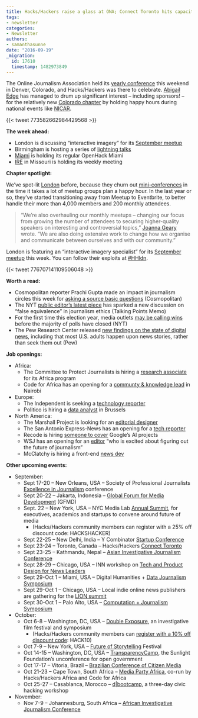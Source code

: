 ```yaml
---
title: Hacks/Hackers raise a glass at ONA; Connect Toronto hits capacity
tags:
- newsletter
categories:
- Newsletter
authors:
- samanthasunne
date: "2016-09-19"
_migration:
  id: 17610
  timestamp: 1482973849
---
```


The Online Journalism Association held its [yearly conference][1] this weekend in Denver, Colorado, and Hacks/Hackers was there to celebrate. [Abigail Edge][2] has managed to drum up significant interest &#8211; including sponsors! &#8211; for the relatively new [Colorado chapter][3] by holding happy hours during national events like [NICAR][4].

{{< tweet 773582662984429568 >}}

**The week ahead:**

  * London is discussing &#8220;interactive imagery&#8221; for its [September meetup][5]
  * Birmingham is hosting a series of [lightning talks][6]
  * [Miami][7] is holding its regular OpenHack Miami
  * [IRE][8] in Missouri is holding its weekly meeting

**Chapter spotlight:**

We&#8217;ve spot-lit [London][9] before, because they churn out [mini-conferences][10] in the time it takes a lot of meetup groups plan a happy hour. In the last year or so, they&#8217;ve started transitioning away from Meetup to Eventbrite, to better handle their more than 4,000 members and 200 monthly attendees.

> &#8220;We’re also overhauling our monthly meetups – changing our focus from growing the number of attendees to securing higher-quality speakers on interesting and controversial topics,&#8221; [Joanna Geary][11] wrote. &#8220;We are also doing extensive work to change how we organise and communicate between ourselves and with our community.&#8221;

London is featuring an &#8220;interactive imagery specialist&#8221; for its [September meetup][5] this week. You can follow their exploits at [#HHldn][12].

{{< tweet 776707141109506048 >}}

**Worth a read:**

  * Cosmopolitan reporter Prachi Gupta made an impact in journalism circles this week for [asking a source basic questions][13] (Cosmopolitan)
  * The NYT [public editor&#8217;s latest piece][14] has sparked a new discussion on &#8220;false equivalence&#8221; in journalism ethics (Talking Points Memo)
  * For the first time this election year, media outlets [may be calling wins][15] before the majority of polls have closed (NYT)
  * The Pew Research Center released [new findings on the state of digital news][16], including that most U.S. adults happen upon news stories, rather than seek them out (Pew)

**Job openings:**

  * Africa: 
      * The Committee to Protect Journalists is hiring a [research associate][17] for its Africa program
      * Code for Africa has an opening for a [communty & knowledge lead][18] in Nairobi
  * Europe: 
      * The Independent is seeking a [technology reporter][19]
      * Politico is hiring a [data analyst][20] in Brussels
  * North America: 
      * The Marshall Project is looking for an [editorial designer][21]
      * The San Antonio Express-News has an opening for a [tech reporter][22]
      * Recode is hiring [someone to cover][23] Google&#8217;s AI projects
      * WSJ has an opening for an [editor][24] &#8220;who is excited about figuring out the future of journalism&#8221;
      * McClatchy is hiring a front-end [news dev][25]

**Other upcoming events:**

  * September: 
      * Sept 17-20 &#8211; New Orleans, USA &#8211; Society of Professional Journalists [Excellence in Journalism][26] conference
      * Sept 20-22 &#8211; Jakarta, Indonesia &#8211; [Global Forum for Media Development][27] (GFMD)
      * Sept. 22 &#8211; New York, USA &#8211; NYC Media Lab [Annual Summit][28], for executives, academics and startups to convene around future of media 
          * (Hacks/Hackers community members can register with a 25% off discount code: HACKSHACKER)
      * Sept 22-25 &#8211; New Delhi, India &#8211; Y Combinator [Startup Conference][29]
      * Sept 23-24 &#8211; Toronto, Canada &#8211; Hacks/Hackers [Connect Toronto][30]
      * Sept 23-25 &#8211; Kathmandu, Nepal &#8211; [Asian Investigative Journalism Conference][31]
      * Sept 28-29 &#8211; Chicago, USA &#8211; INN workshop on [Tech and Product Design for News Leaders][32]
      * Sept 29-Oct 1 &#8211; Miami, USA &#8211; Digital Humanities + [Data Journalism Symposium][33]
      * Sept 29-Oct 1 &#8211; Chicago, USA &#8211; Local indie online news publishers are gathering for the [LION summit][34]
      * Sept 30-Oct 1 &#8211; Palo Alto, USA &#8211; [Computation + Journalism Symposium][35]
  * October: 
      * Oct 6-8 &#8211; Washington, DC, USA &#8211; [Double Exposure][36], an investigative film festival and symposium 
          * (Hacks/Hackers community members can [register with a 10% off discount code][37]: HACK10)
      * Oct 7-9 &#8211; New York, USA &#8211; [Future of Storytelling][38] Festival
      * Oct 14-15 &#8211; Washington, DC, USA &#8211; [TransparencyCamp][39], the Sunlight Foundation&#8217;s unconference for open government
      * Oct 17-17 &#8211; Vitoria, Brazil &#8211; [Brazilian Conference of Citizen Media][40]
      * Oct 21-23 &#8211; Cape Town, South Africa &#8211; [Media Party Africa][41], co-run by Hacks/Hackers Africa and Code for Africa
      * Oct 25-27 &#8211; Casablanca, Morocco &#8211; [d|bootcamp][42], a three-day civic hacking workshop
  * November: 
      * Nov 7-9 &#8211; Johannesburg, South Africa &#8211; [African Investigative Journalism Conference][43]

 [1]: http://ona16.journalists.org/
 [2]: https://twitter.com/abigailedge
 [3]: https://www.meetup.com/hackshackersco/
 [4]: http://ire.org/nicar/
 [5]: https://www.eventbrite.co.uk/e/hackshackers-london-september-meetup-tickets-27701764724
 [6]: http://www.meetup.com/Hacks-Hackers-Birmingham/events/233788479/
 [7]: http://www.meetup.com/Hacks-Hackers-Miami/
 [8]: http://www.meetup.com/hackshackersIRE/
 [9]: https://twitter.com/hackshackersldn
 [10]: http://www.meetup.com/HacksHackersLondon/events/past/?scroll=true#past
 [11]: https://twitter.com/JoannaUK
 [12]: https://twitter.com/hashtag/hhldn
 [13]: http://www.cosmopolitan.com/politics/a3356886/ivanka-trump-child-care-maternity-leave-policy/
 [14]: http://talkingpointsmemo.com/edblog/the-crisis-at-the-times-and-that-public-editor-piece
 [15]: http://www.nytimes.com/2016/09/11/us/politics/election-results-voting.html
 [16]: http://www.pewresearch.org/fact-tank/2016/09/14/facts-about-the-changing-digital-news-landscape/
 [17]: http://www.journalism.co.za/blog/committee-protect-journalists-seeking-research-associate-africa-program/
 [18]: http://opportunities.codeforafrica.org/community-knowledge-lead-nairobi-kenya/
 [19]: http://www.gorkanajobs.co.uk/job/64489/the-independent-technology-reporter-/
 [20]: http://www.gorkanajobs.co.uk/job/64504/politico-data-and-analytics-analyst-brussels-/
 [21]: https://www.themarshallproject.org/jobs/editorial-designer
 [22]: http://talkingbiznews.com/biz-news-help-wanted/san-antonio-daily-seeks-tech-reporter/
 [23]: http://talkingbiznews.com/biz-news-help-wanted/recode-seeks-reporter-to-cover-google-and-artificial-intelligence/
 [24]: http://talkingbiznews.com/biz-news-help-wanted/wsj-seeks-deputy-editor-for-emerging-media/
 [25]: http://www.jobs.net/jobs/mcclatchy-widget/en-us/job/United-States/News-Developer/JHN4RD6D26SDVBD39G2/
 [26]: http://excellenceinjournalism.org/
 [27]: http://gfmd.info/en/site/news/882/Get-ready-for-the-2016-Jakarta-World-Forum-for-Media-Development.htm
 [28]: http://summit.nycmedialab.org/
 [29]: https://www.innov8.work/ycombinator/
 [30]: http://connect.hackshackers.com/events/toronto
 [31]: http://2016.uncoveringasia.org/
 [32]: https://inn.org/event/technology-and-product-design-for-newsroom-leaders/
 [33]: http://dhdjmiami.com/
 [34]: http://www.lionpublishers.com/conference/home/
 [35]: http://journalism.stanford.edu/cj2016/
 [36]: http://face2face.si.edu/my_weblog/2015/09/double-exposure-investigative-film-festival.html
 [37]: http://www.brownpapertickets.com/profile/1250518
 [38]: http://www.fostfest.com/#content
 [39]: https://tcamp.sunlightfoundation.com/register/
 [40]: http://eventos.ufes.br/index.php/midiacidada/midiacidada
 [41]: https://www.eventbrite.com/e/media-party-africa-tickets-27194686038
 [42]: http://casablanca.dbootcamp.org/
 [43]: http://www.journalism.co.za/aijc/